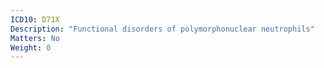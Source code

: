 ```yaml
---
ICD10: D71X
Description: "Functional disorders of polymorphonuclear neutrophils"
Matters: No
Weight: 0
---
```


